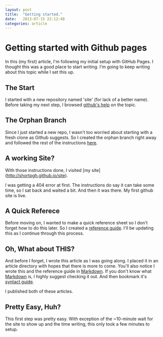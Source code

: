 ```yaml
---
layout: post
title:  "Getting started."
date:   2013-07-15 22:12:48
categories: article
---
```


# Getting started with Github pages

In this (my first) article, I'm following my initial setup with GitHub Pages. I
thought this was a good place to start writing. I'm going to keep writing about
this topic while I set this up.

## The Start

I started with a new repository named 'site' (for lack of a better name). Before
taking my next step, I browsed [github's
help](https://help.github.com/articles/creating-project-pages-manually://help.github.com/categories/20/articles)
on the topic.

## The Orphan Branch

Since I just started a new repo, I wasn't too worried about starting with a
fresh clone as Github suggests. So I created the orphan branch right away and followed the
rest of the instructions
[here](https://help.github.com/articles/creating-project-pages-manually).

## A working Site?

With those instructions done, I visited [my site] (http://shortpgh.github.io/site).

I was getting a 404 error at first. The instructions do say it can take some
time, so I sat back and waited a bit. And then it was there. My first github
site is live.

## A Quick Referece

Before moving on, I wanted to make a quick reference sheet so I don't forget how
to do this later. So I created a [reference guide](/reference/githup-pages.md).
I'll be updating this as I continue through this process.

## Oh, What about THIS?

And before I forget, I wrote this article as I was going along. I placed it in
an article directory with hopes that there is more to come. You'll also notice I
wrote this and the reference guide in [Markdown][md]. If you don't know what
[Markdown][md] is, I highly suggest checking it out. And then bookmark it's [syntact
guide][md-ref].

I published both of these articles.

## Pretty Easy, Huh?

This first step was pretty easy. With exception of the ~10-minute wait for the
site to show up and the time writing, this only took a few minutes to setup.

[md]: http://daringfireball.net/projects/markdown/
[md-ref]: http://daringfireball.net/projects/markdown/syntax
